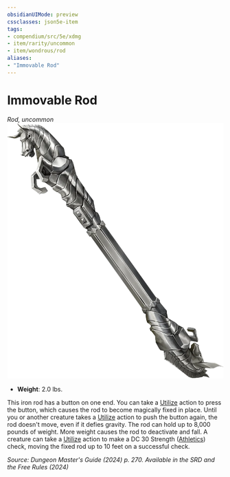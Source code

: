 ```yaml
---
obsidianUIMode: preview
cssclasses: json5e-item
tags:
- compendium/src/5e/xdmg
- item/rarity/uncommon
- item/wondrous/rod
aliases: 
- "Immovable Rod"
---
```

# Immovable Rod
*Rod, uncommon*  
![](/3-Mechanics/CLI/items/img/immovable-rod.webp#right)

- **Weight**: 2.0 lbs.

This iron rod has a button on one end. You can take a [Utilize](actions.md#Utilize) action to press the button, which causes the rod to become magically fixed in place. Until you or another creature takes a [Utilize](actions.md#Utilize) action to push the button again, the rod doesn't move, even if it defies gravity. The rod can hold up to 8,000 pounds of weight. More weight causes the rod to deactivate and fall. A creature can take a [Utilize](actions.md#Utilize) action to make a DC 30 Strength ([Athletics](skills.md#Athletics)) check, moving the fixed rod up to 10 feet on a successful check.

*Source: Dungeon Master's Guide (2024) p. 270. Available in the <span title='Systems Reference Document (5.2)'>SRD</span> and the Free Rules (2024)*